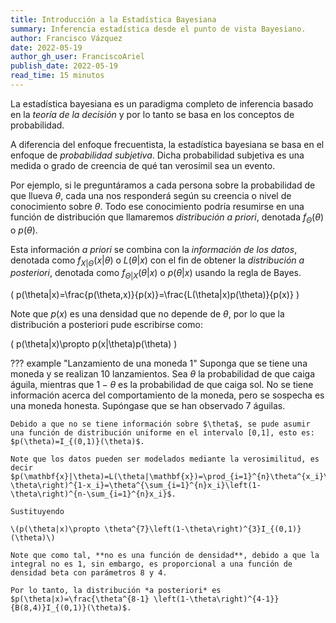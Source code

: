 ```yaml
---
title: Introducción a la Estadística Bayesiana
summary: Inferencia estadística desde el punto de vista Bayesiano.
author: Francisco Vázquez
date: 2022-05-19
author_gh_user: FranciscoAriel
publish_date: 2022-05-19
read_time: 15 minutos
---
```


La estadística bayesiana es un paradigma completo de inferencia basado en la *teoría de la decisión* y por lo tanto se basa en los conceptos de probabilidad.

A diferencia del enfoque frecuentista, la estadística bayesiana se basa en el enfoque de *probabilidad subjetiva*. Dicha probabilidad subjetiva es una medida o grado de creencia de qué tan verosímil sea un evento.

Por ejemplo, si le preguntáramos a cada persona sobre la probabilidad de que llueva $\theta$, cada una nos responderá según su creencia o nivel de conocimiento sobre $\theta$. Todo ese conocimiento podría resumirse en una función de distribución que llamaremos *distribución a priori*, denotada $f_\Theta(\theta)$ o $p(\theta)$.

Esta información *a priori* se combina con la *información de los datos*, denotada como $f_{X| \Theta}(x|\theta)$ o $L(\theta|x)$ con el fin de obtener la *distribución a posteriori*, denotada como $f_{\Theta|X}(\theta|x)$ o $p(\theta|x)$ usando la regla de Bayes.

\(
    p(\theta|x)=\frac{p(\theta,x)}{p(x)}=\frac{L(\theta|x)p(\theta)}{p(x)}
\)

Note que $p(x)$ es una densidad que no depende de $\theta$, por lo que la distribución a posteriori pude escribirse como:

\(
    p(\theta|x)\propto p(x|\theta)p(\theta)
\)

??? example "Lanzamiento de una moneda 1"
    Suponga que se tiene una moneda y se realizan 10 lanzamientos. Sea $\theta$ la probabilidad de que caiga águila, mientras que $1-\theta$ es la probabilidad de que caiga sol. No se tiene información acerca del comportamiento de la moneda, pero se sospecha es una moneda honesta. Supóngase que se han observado 7 águilas.

    Debido a que no se tiene información sobre $\theta$, se pude asumir una función de distribución uniforme en el intervalo [0,1], esto es: $p(\theta)=I_{(0,1)}(\theta)$.

    Note que los datos pueden ser modelados mediante la verosimilitud, es decir $p(\mathbf{x}|\theta)=L(\theta|\mathbf{x})=\prod_{i=1}^{n}\theta^{x_i}\left(1-\theta\right)^{1-x_i}=\theta^{\sum_{i=1}^{n}x_i}\left(1-\theta\right)^{n-\sum_{i=1}^{n}x_i}$.

    Sustituyendo

    \(p(\theta|x)\propto \theta^{7}\left(1-\theta\right)^{3}I_{(0,1)}(\theta)\)

    Note que como tal, **no es una función de densidad**, debido a que la integral no es 1, sin embargo, es proporcional a una función de densidad beta con parámetros 8 y 4.

    Por lo tanto, la distribución *a posteriori* es $p(\theta|x)=\frac{\theta^{8-1} \left(1-\theta\right)^{4-1}}{B(8,4)}I_{(0,1)}(\theta)$.
